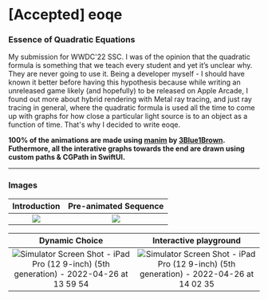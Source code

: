 # [Accepted] eoqe
### Essence of Quadratic Equations

My submission for WWDC'22 SSC. I was of the opinion that the quadratic formula is something that we teach every student and yet it’s unclear why. They are never going to use it. Being a developer myself - I should have known it better before having this hypothesis because while writing an unreleased game likely (and hopefully) to be released on Apple Arcade, I found out more about hybrid rendering with Metal ray tracing, and just ray tracing in general, where the quadratic formula is used all the time to come up with graphs for how close a particular light source is to an object as a function of time. That's why I decided to write eoqe.

**100% of the animations are made using [manim](https://github.com/3b1b/manim) by [3Blue1Brown](https://www.youtube.com/c/3blue1brown). Futhermore, all the interative graphs towards the end are drawn using custom paths & CGPath in SwiftUI.**

***
### Images

Introduction           |  Pre-animated Sequence
:-------------------------:|:-------------------------:
![](https://user-images.githubusercontent.com/104416665/165257910-c16234f7-d4ab-4c98-983e-44db4f7e5757.png) | ![](https://user-images.githubusercontent.com/104416665/165259356-1144df75-3c3d-4cbf-b610-723564b0aef4.png)


Dynamic Choice    |  Interactive playground
:-------------------------:|:-------------------------:
![Simulator Screen Shot - iPad Pro (12 9-inch) (5th generation) - 2022-04-26 at 13 59 54](https://user-images.githubusercontent.com/104416665/165257974-94c1287f-dce7-4263-bc6c-1ecd9debec93.png) | ![Simulator Screen Shot - iPad Pro (12 9-inch) (5th generation) - 2022-04-26 at 14 02 35](https://user-images.githubusercontent.com/104416665/165258882-b020d855-40f4-4c4b-bfc0-8be2bc784593.png)
